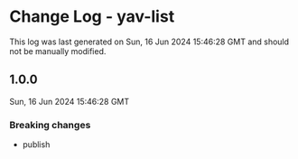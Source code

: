 # Change Log - yav-list

This log was last generated on Sun, 16 Jun 2024 15:46:28 GMT and should not be manually modified.

## 1.0.0
Sun, 16 Jun 2024 15:46:28 GMT

### Breaking changes

- publish


